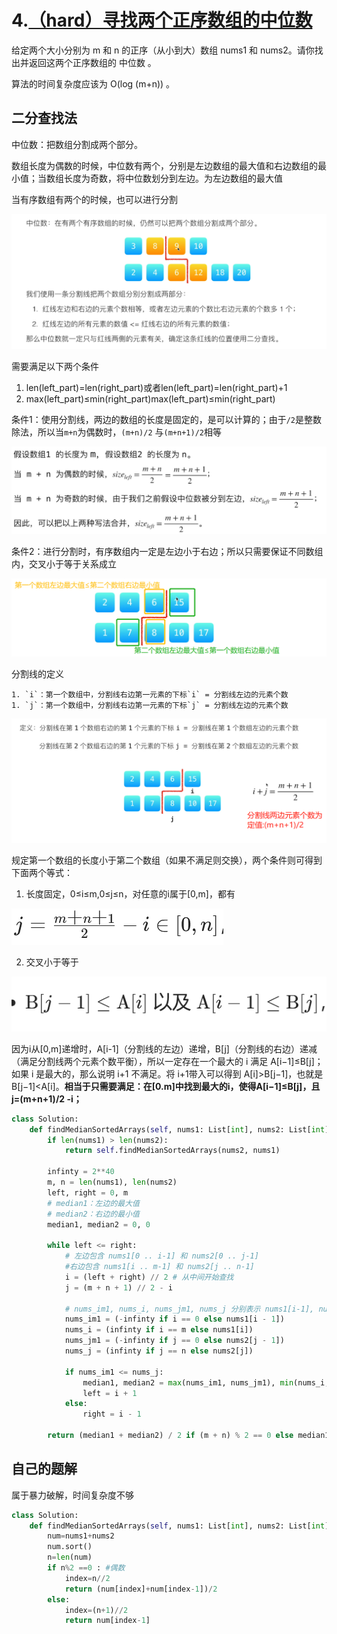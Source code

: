 # 4.[（hard）寻找两个正序数组的中位数](https://leetcode.cn/problems/median-of-two-sorted-arrays/)

给定两个大小分别为 m 和 n 的正序（从小到大）数组 nums1 和 nums2。请你找出并返回这两个正序数组的 中位数 。

算法的时间复杂度应该为 O(log (m+n)) 。

## 二分查找法

中位数：把数组分割成两个部分。           

数组长度为偶数的时候，中位数有两个，分别是左边数组的最大值和右边数组的最小值；当数组长度为奇数，将中位数划分到左边。为左边数组的最大值                          

当有序数组有两个的时候，也可以进行分割                       



![](./img/两个数组.png)                   



需要满足以下两个条件

1. len(left_part)=len(right_part)或者len(left_part)=len(right_part)+1
2. max⁡(left_part)≤min⁡(right_part)max(left_part)≤min(right_part)



条件1：使用分割线，两边的数组的长度是固定的，是可以计算的；由于`/2`是整数除法，所以当`m+n`为偶数时，`(m+n)/2` 与`(m+n+1)/2`相等                      



![](./img/数组长度.png)                  



条件2：进行分割时，有序数组内一定是左边小于右边；所以只需要保证不同数组内，交叉小于等于关系成立



![](./img/交叉小于等于.png)                     



分割线的定义

	1. `i`：第一个数组中，分割线右边第一元素的下标`i` = 分割线左边的元素个数
	1. `j`：第一个数组中，分割线右边第一元素的下标`j` = 分割线左边的元素个数



![](./img/分割线.png)                       



规定第一个数组的长度小于第二个数组（如果不满足则交换），两个条件则可得到下面两个等式：

1. 长度固定，0≤i≤m,0≤j≤n，对任意的i属于[0,m]，都有                             

![](./img/j的长度.png)           

2. 交叉小于等于                



  ![](./img/交叉等式.png)                    



因为i从[0,m]递增时，A[i-1]（分割线的左边）递增，B[j]（分割线的右边）递减（满足分割线两个元素个数平衡），所以一定存在一个最大的 i 满足 A[i−1]≤B[j]；如果 i 是最大的，那么说明 i+1 不满足。将 i+1带入可以得到 A[i]>B[j−1]，也就是 B[j−1]<A[i]。**相当于只需要满足：在[0.m]中找到最大的i，使得A[i−1]≤B[j]，且j=(m+n+1)/2 -i；**

```python
class Solution:
    def findMedianSortedArrays(self, nums1: List[int], nums2: List[int]) -> float:
        if len(nums1) > len(nums2):
            return self.findMedianSortedArrays(nums2, nums1)

        infinty = 2**40
        m, n = len(nums1), len(nums2)
        left, right = 0, m
        # median1：左边的最大值
        # median2：右边的最小值
        median1, median2 = 0, 0

        while left <= right:
            # 左边包含 nums1[0 .. i-1] 和 nums2[0 .. j-1]
            #右边包含 nums1[i .. m-1] 和 nums2[j .. n-1]
            i = (left + right) // 2 # 从中间开始查找
            j = (m + n + 1) // 2 - i

            # nums_im1, nums_i, nums_jm1, nums_j 分别表示 nums1[i-1], nums1[i], nums2[j-1], nums2[j]
            nums_im1 = (-infinty if i == 0 else nums1[i - 1])
            nums_i = (infinty if i == m else nums1[i])
            nums_jm1 = (-infinty if j == 0 else nums2[j - 1])
            nums_j = (infinty if j == n else nums2[j])

            if nums_im1 <= nums_j:
                median1, median2 = max(nums_im1, nums_jm1), min(nums_i, nums_j)
                left = i + 1
            else:
                right = i - 1

        return (median1 + median2) / 2 if (m + n) % 2 == 0 else median1
```

## 自己的题解

属于暴力破解，时间复杂度不够

```python
class Solution:
    def findMedianSortedArrays(self, nums1: List[int], nums2: List[int]) -> float:
        num=nums1+nums2
        num.sort()
        n=len(num)
        if n%2 ==0 : #偶数
            index=n//2
            return (num[index]+num[index-1])/2
        else:
            index=(n+1)//2
            return num[index-1]
```

